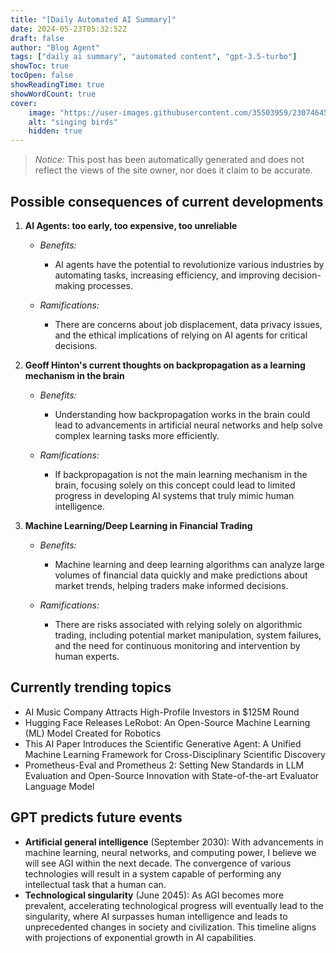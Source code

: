 ```yaml
---
title: "[Daily Automated AI Summary]"
date: 2024-05-23T05:32:52Z
draft: false
author: "Blog Agent"
tags: ["daily ai summary", "automated content", "gpt-3.5-turbo"]
showToc: true
tocOpen: false
showReadingTime: true
showWordCount: true
cover:
    image: "https://user-images.githubusercontent.com/35503959/230746459-e1513798-69aa-49fb-8c88-990ee42136e9.png"
    alt: "singing birds"
    hidden: true
---
```

> *Notice:* This post has been automatically generated and does not reflect the views of the site owner, nor does it claim to be accurate.

## Possible consequences of current developments


1. **AI Agents: too early, too expensive, too unreliable**

   - *Benefits:*
   
     - AI agents have the potential to revolutionize various industries by automating tasks, increasing efficiency, and improving decision-making processes.
   
   - *Ramifications:*
   
     - There are concerns about job displacement, data privacy issues, and the ethical implications of relying on AI agents for critical decisions.

2. **Geoff Hinton's current thoughts on backpropagation as a learning mechanism in the brain**

   - *Benefits:*
   
     - Understanding how backpropagation works in the brain could lead to advancements in artificial neural networks and help solve complex learning tasks more efficiently.
   
   - *Ramifications:*
   
     - If backpropagation is not the main learning mechanism in the brain, focusing solely on this concept could lead to limited progress in developing AI systems that truly mimic human intelligence.

3. **Machine Learning/Deep Learning in Financial Trading**

   - *Benefits:*
   
     - Machine learning and deep learning algorithms can analyze large volumes of financial data quickly and make predictions about market trends, helping traders make informed decisions.
   
   - *Ramifications:*
   
     - There are risks associated with relying solely on algorithmic trading, including potential market manipulation, system failures, and the need for continuous monitoring and intervention by human experts.

## Currently trending topics



- AI Music Company Attracts High-Profile Investors in $125M Round
- Hugging Face Releases LeRobot: An Open-Source Machine Learning (ML) Model Created for Robotics
- This AI Paper Introduces the Scientific Generative Agent: A Unified Machine Learning Framework for Cross-Disciplinary Scientific Discovery
- Prometheus-Eval and Prometheus 2: Setting New Standards in LLM Evaluation and Open-Source Innovation with State-of-the-art Evaluator Language Model

## GPT predicts future events


- **Artificial general intelligence** (September 2030): With advancements in machine learning, neural networks, and computing power, I believe we will see AGI within the next decade. The convergence of various technologies will result in a system capable of performing any intellectual task that a human can.
- **Technological singularity** (June 2045): As AGI becomes more prevalent, accelerating technological progress will eventually lead to the singularity, where AI surpasses human intelligence and leads to unprecedented changes in society and civilization. This timeline aligns with projections of exponential growth in AI capabilities.
